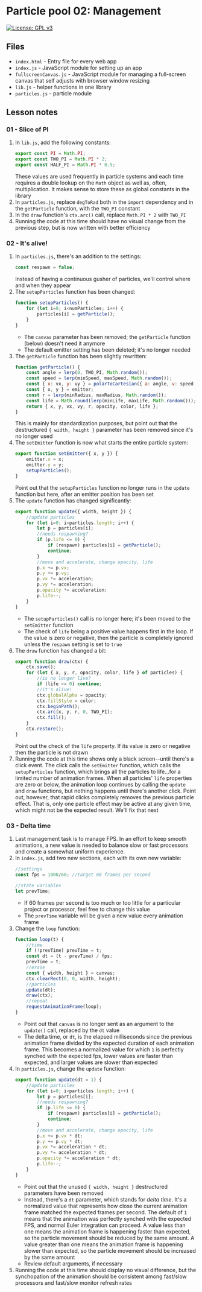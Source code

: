 # Particle pool 02: Management

[![License: GPL v3](https://img.shields.io/badge/License-GPLv3-blue.svg)](https://www.gnu.org/licenses/gpl-3.0)

## Files

* <code>index.html</code> - Entry file for every web app
* <code>index.js</code> - JavaScript module for setting up an app
* <code>fullscreenCanvas.js</code> - JavaScript module for managing a full-screen canvas that self adjusts with browser window resizing
* <code>lib.js</code> - helper functions in one library
* <code>particles.js</code> - particle module

## Lesson notes

### 01 - Slice of PI

1. In <code>lib.js</code>, add the following constants:
    ```js
    export const PI = Math.PI;
    export const TWO_PI = Math.PI * 2;
    export const HALF_PI = Math.PI * 0.5;
    ```
    These values are used frequently in particle systems and each time requires a double lookup on the <code>Math</code> object as well as, often, multiplication. It makes sense to store these as global constants in the library
2. In <code>particles.js</code>, replace <code>degToRad</code> both in the <code>import</code> dependency and in the <code>getParticle</code> function, with the <code>TWO_PI</code> constant
3. In the <code>draw</code> function's <code>ctx.arc()</code> call, replace <code>Math.PI * 2</code> with <code>TWO_PI</code>
4. Running the code at this time should have no visual change from the previous step, but is now written with better efficiency

### 02 - It's alive!

1. In <code>particles.js</code>, there's an addition to the settings:
    ```js
    const respawn = false;
    ```
    Instead of having a continuous gusher of particles, we'll control where and when they appear
2. The <code>setupParticles</code> function has been changed:
    ```js
    function setupParticles() {
        for (let i=0; i<numParticles; i++) {
            particles[i] = getParticle();
        }
    }
    ```
    * The <code>canvas</code> parameter has been removed; the <code>getParticle</code> function (below) doesn't need it anymore
    * The default emitter setting has been deleted; it's no longer needed
3. The <code>getParticle</code> function has been slightly rewritten:
    ```js
    function getParticle() {
        const angle = lerp(0, TWO_PI, Math.random());
        const speed = lerp(minSpeed, maxSpeed, Math.random());
        const { x: vx, y: vy } = polarToCartesian({ a: angle, v: speed });
        const { x, y } = emitter;
        const r = lerp(minRadius, maxRadius, Math.random());
        const life = Math.round(lerp(minLife, maxLife, Math.random()));
        return { x, y, vx, vy, r, opacity, color, life };
    }
    ```
    This is mainly for standardization purposes, but point out that the destructured <code>{ width, height }</code> parameter has been removed since it's no longer used
4. The <code>setEmitter</code> function is now what starts the entire particle system:
    ```js
    export function setEmitter({ x, y }) {
        emitter.x = x;
        emitter.y = y;
        setupParticles();
    }
    ```
    Point out that the <code>setupParticles</code> function no longer runs in the <code>update</code> function but here, after an emitter position has been set
5. The <code>update</code> function has changed significantly:
    ```js
    export function update({ width, height }) {
        //update particles
        for (let i=0; i<particles.length; i++) {
            let p = particles[i];
            //needs respawning?
            if (p.life <= 0) {
                if (respawn) particles[i] = getParticle();
                continue;
            }
            //move and accelerate, change opacity, life
            p.x += p.vx;
            p.y += p.vy;
            p.vx *= acceleration;
            p.vy *= acceleration;
            p.opacity *= acceleration;
            p.life--;
        }
    }
    ```
    * The <code>setupParticles()</code> call is no longer here; it's been moved to the <code>setEmitter</code> function
    * The check of <code>life</code> being a positive value happens first in the loop. If the value is zero or negative, then the particle is completely ignored unless the <code>respawn</code> setting is set to <code>true</code>
6. The <code>draw</code> function has changed a bit:
    ```js
    export function draw(ctx) {
        ctx.save();
        for (let { x, y, r, opacity, color, life } of particles) {
            //is no longer live?
            if (life <= 0) continue;
            //it's alive!
            ctx.globalAlpha = opacity;
            ctx.fillStyle = color;
            ctx.beginPath();
            ctx.arc(x, y, r, 0, TWO_PI);
            ctx.fill();
        }
        ctx.restore();
    }
    ```
    Point out the check of the <code>life</code> property. If its value is zero or negative then the particle is not drawn
7. Running the code at this time shows only a black screen--until there's a click event. The click calls the <code>setEmitter</code> function, which calls the <code>setupParticles</code> function, which brings all the particles to life...for a limited number of animation frames. When all particles' <code>life</code> properties are zero or below, the animation loop continues by calling the <code>update</code> and <code>draw</code> functions, but nothing happens until there's another click. Point out, however, that rapid clicks completely removes the previous particle effect. That is, only one particle effect may be active at any given time, which might not be the expected result. We'll fix that next

### 03 - Delta time

1. Last management task is to manage FPS. In an effort to keep smooth animations, a new value is needed to balance slow or fast processors and create a somewhat uniform experience.
2. In <code>index.js</code>, add two new sections, each with its own new variable:
    ```js
    //settings
    const fps = 1000/60; //target 60 frames per second

    //state variables
    let prevTime;
    ```
    * If 60 frames per second is too much or too little for a particular project or processor, feel free to change this value
    * The <code>prevTime</code> variable will be given a new value every animation frame
3. Change the <code>loop</code> function:
    ```js
    function loop(t) {
        //time
        if (!prevTime) prevTime = t;
        const dt = (t - prevTime) / fps;
        prevTime = t;
        //erase
        const { width, height } = canvas;
        ctx.clearRect(0, 0, width, height);
        //particles
        update(dt);
        draw(ctx);
        //repeat
        requestAnimationFrame(loop);
    }
    ```
    * Point out that <code>canvas</code> is no longer sent as an argument to the <code>update()</code> call, replaced by the <code>dt</code> value
    * The delta time, or <code>dt</code>, is the elapsed milliseconds since the previous animation frame divided by the expected duration of each animation frame. This becomes a normalized value for which <code>1</code> is perfectly synched with the expected fps, lower values are faster than expected, and larger values are slower than expected
4. In <code>particles.js</code>, change the <code>update</code> function:
    ```js
    export function update(dt = 1) {
        //update particles
        for (let i=0; i<particles.length; i++) {
            let p = particles[i];
            //needs respawning?
            if (p.life <= 0) {
                if (respawn) particles[i] = getParticle();
                continue;
            }
            //move and accelerate, change opacity, life
            p.x += p.vx * dt;
            p.y += p.vy * dt;
            p.vx *= acceleration * dt;
            p.vy *= acceleration * dt;
            p.opacity *= acceleration * dt;
            p.life--;
        }
    }
    ```
    * Point out that the unused <code>{ width, height }</code> destructured parameters have been removed
    * Instead, there's a <code>dt</code> parameter, which stands for _delta time_. It's a normalized value that represents how close the current animation frame matched the expected frames per second. The default of <code>1</code> means that the animation was perfectly synched with the expected FPS, and normal Euler integration can proceed. A value less than one means the animation frame is happening faster than expected, so the particle movement should be reduced by the same amount. A value greater than one means the animation frame is happening slower than expected, so the particle movement should be increased by the same amount
    * Review default arguments, if necessary
5. Running the code at this time should display no visual difference, but the synchopation of the animation should be consistent among fast/slow processors and fast/slow monitor refresh rates